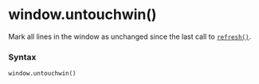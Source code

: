 # window.untouchwin()

Mark all lines in the window as unchanged since the last call to [`refresh()`](/modules/curses/window/refresh.md).

### Syntax

```python
window.untouchwin()
```